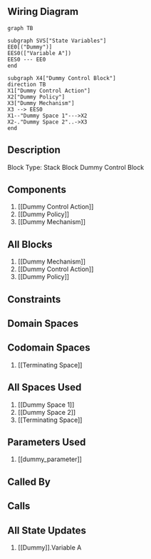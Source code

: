 ## Wiring Diagram

```mermaid
graph TB

subgraph SVS["State Variables"]
EE0[("Dummy")]
EES0(["Variable A"])
EES0 --- EE0
end

subgraph X4["Dummy Control Block"]
direction TB
X1["Dummy Control Action"]
X2["Dummy Policy"]
X3["Dummy Mechanism"]
X3 --> EES0
X1--"Dummy Space 1"--->X2
X2-."Dummy Space 2"..->X3
end
```

## Description

Block Type: Stack Block
Dummy Control Block
## Components
1. [[Dummy Control Action]]
2. [[Dummy Policy]]
3. [[Dummy Mechanism]]

## All Blocks
1. [[Dummy Mechanism]]
2. [[Dummy Control Action]]
3. [[Dummy Policy]]

## Constraints

## Domain Spaces

## Codomain Spaces
1. [[Terminating Space]]

## All Spaces Used
1. [[Dummy Space 1]]
2. [[Dummy Space 2]]
3. [[Terminating Space]]

## Parameters Used
1. [[dummy_parameter]]

## Called By

## Calls

## All State Updates
1. [[Dummy]].Variable A


